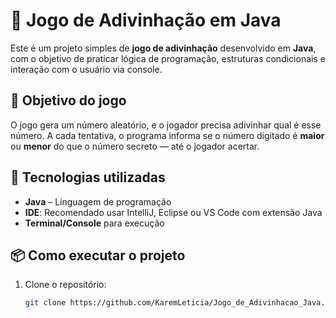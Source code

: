 # 🎲 Jogo de Adivinhação em Java

Este é um projeto simples de **jogo de adivinhação** desenvolvido em **Java**, com o objetivo de praticar lógica de programação, estruturas condicionais e interação com o usuário via console.

## 🎯 Objetivo do jogo

O jogo gera um número aleatório, e o jogador precisa adivinhar qual é esse número. A cada tentativa, o programa informa se o número digitado é **maior** ou **menor** do que o número secreto — até o jogador acertar.

## 🚀 Tecnologias utilizadas

- **Java** – Linguagem de programação
- **IDE**: Recomendado usar IntelliJ, Eclipse ou VS Code com extensão Java
- **Terminal/Console** para execução

## 📦 Como executar o projeto

1. Clone o repositório:
   ```bash
   git clone https://github.com/KaremLeticia/Jogo_de_Adivinhacao_Java.git
